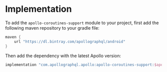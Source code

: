# Implementation

To add the `apollo-coroutines-support` module to your project, first add the following maven repository to your gradle file:

```groovy
maven { 
    url "https://dl.bintray.com/apollographql/android" 
}
```

Then add the dependency with the latest Apollo version:

```groovy
implementation "com.apollographql.apollo:apollo-coroutines-support:$apollo_version"
```